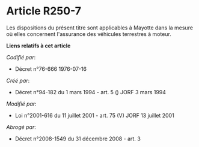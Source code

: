 # Article R250-7

Les dispositions du présent titre sont applicables à Mayotte dans la mesure où elles concernent l'assurance des véhicules
terrestres à moteur.

**Liens relatifs à cet article**

_Codifié par_:

  - Décret n°76-666 1976-07-16

_Créé par_:

  - Décret n°94-182 du 1 mars 1994 - art. 5 () JORF 3 mars 1994

_Modifié par_:

  - Loi n°2001-616 du 11 juillet 2001 - art. 75 (V) JORF 13 juillet 2001

_Abrogé par_:

  - Décret n°2008-1549 du 31 décembre 2008 - art. 3
